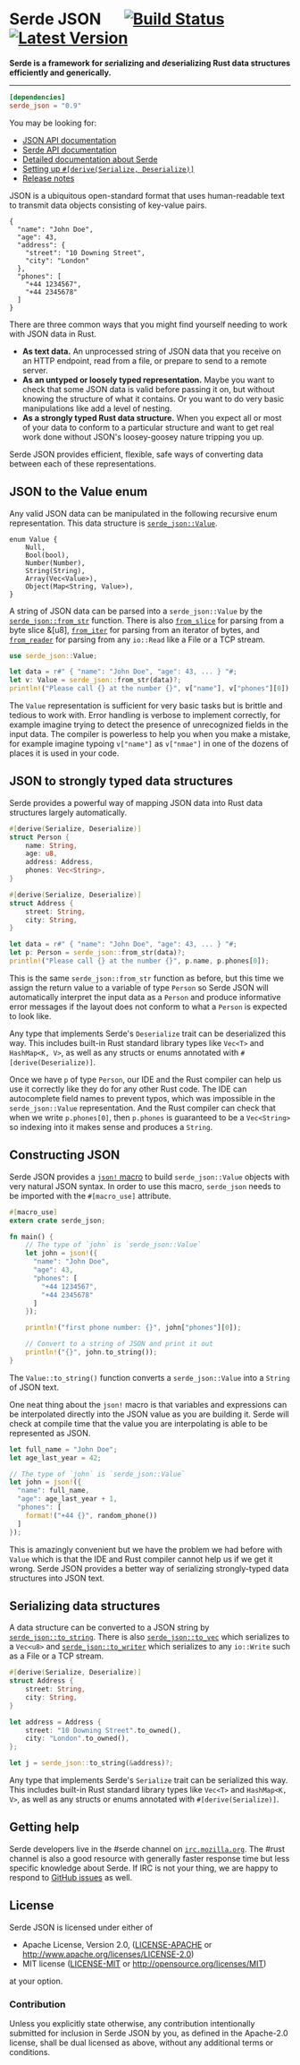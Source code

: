 # Serde JSON &emsp; [![Build Status](https://api.travis-ci.org/serde-rs/json.svg?branch=master)](https://travis-ci.org/serde-rs/json) [![Latest Version](https://img.shields.io/crates/v/serde_json.svg)](https://crates.io/crates/serde\_json)

**Serde is a framework for *ser*ializing and *de*serializing Rust data structures efficiently and generically.**

---

```toml
[dependencies]
serde_json = "0.9"
```

You may be looking for:

- [JSON API documentation](https://docs.serde.rs/serde_json/)
- [Serde API documentation](https://docs.serde.rs/serde/)
- [Detailed documentation about Serde](https://serde.rs/)
- [Setting up `#[derive(Serialize, Deserialize)]`](https://serde.rs/codegen.html)
- [Release notes](https://github.com/serde-rs/json/releases)

JSON is a ubiquitous open-standard format that uses human-readable text to
transmit data objects consisting of key-value pairs.

```json,ignore
{
  "name": "John Doe",
  "age": 43,
  "address": {
    "street": "10 Downing Street",
    "city": "London"
  },
  "phones": [
    "+44 1234567",
    "+44 2345678"
  ]
}
```

There are three common ways that you might find yourself needing to work
with JSON data in Rust.

 - **As text data.** An unprocessed string of JSON data that you receive on
   an HTTP endpoint, read from a file, or prepare to send to a remote
   server.
 - **As an untyped or loosely typed representation.** Maybe you want to
   check that some JSON data is valid before passing it on, but without
   knowing the structure of what it contains. Or you want to do very basic
   manipulations like add a level of nesting.
 - **As a strongly typed Rust data structure.** When you expect all or most
   of your data to conform to a particular structure and want to get real
   work done without JSON's loosey-goosey nature tripping you up.

Serde JSON provides efficient, flexible, safe ways of converting data
between each of these representations.

## JSON to the Value enum

Any valid JSON data can be manipulated in the following recursive enum
representation. This data structure is [`serde_json::Value`][value].

```rust,ignore
enum Value {
    Null,
    Bool(bool),
    Number(Number),
    String(String),
    Array(Vec<Value>),
    Object(Map<String, Value>),
}
```

A string of JSON data can be parsed into a `serde_json::Value` by the
[`serde_json::from_str`][from_str] function. There is also
[`from_slice`][from_slice] for parsing from a byte slice &[u8],
[`from_iter`][from_iter] for parsing from an iterator of bytes, and
[`from_reader`][from_reader] for parsing from any `io::Read` like a File or
a TCP stream.

```rust
use serde_json::Value;

let data = r#" { "name": "John Doe", "age": 43, ... } "#;
let v: Value = serde_json::from_str(data)?;
println!("Please call {} at the number {}", v["name"], v["phones"][0]);
```

The `Value` representation is sufficient for very basic tasks but is brittle
and tedious to work with. Error handling is verbose to implement correctly,
for example imagine trying to detect the presence of unrecognized fields in
the input data. The compiler is powerless to help you when you make a
mistake, for example imagine typoing `v["name"]` as `v["nmae"]` in one of
the dozens of places it is used in your code.

## JSON to strongly typed data structures

Serde provides a powerful way of mapping JSON data into Rust data structures
largely automatically.

```rust
#[derive(Serialize, Deserialize)]
struct Person {
    name: String,
    age: u8,
    address: Address,
    phones: Vec<String>,
}

#[derive(Serialize, Deserialize)]
struct Address {
    street: String,
    city: String,
}

let data = r#" { "name": "John Doe", "age": 43, ... } "#;
let p: Person = serde_json::from_str(data)?;
println!("Please call {} at the number {}", p.name, p.phones[0]);
```

This is the same `serde_json::from_str` function as before, but this time we
assign the return value to a variable of type `Person` so Serde JSON will
automatically interpret the input data as a `Person` and produce informative
error messages if the layout does not conform to what a `Person` is expected
to look like.

Any type that implements Serde's `Deserialize` trait can be deserialized
this way. This includes built-in Rust standard library types like `Vec<T>`
and `HashMap<K, V>`, as well as any structs or enums annotated with
`#[derive(Deserialize)]`.

Once we have `p` of type `Person`, our IDE and the Rust compiler can help us
use it correctly like they do for any other Rust code. The IDE can
autocomplete field names to prevent typos, which was impossible in the
`serde_json::Value` representation. And the Rust compiler can check that
when we write `p.phones[0]`, then `p.phones` is guaranteed to be a
`Vec<String>` so indexing into it makes sense and produces a `String`.

## Constructing JSON

Serde JSON provides a [`json!` macro][macro] to build `serde_json::Value`
objects with very natural JSON syntax. In order to use this macro,
`serde_json` needs to be imported with the `#[macro_use]` attribute.

```rust
#[macro_use]
extern crate serde_json;

fn main() {
    // The type of `john` is `serde_json::Value`
    let john = json!({
      "name": "John Doe",
      "age": 43,
      "phones": [
        "+44 1234567",
        "+44 2345678"
      ]
    });

    println!("first phone number: {}", john["phones"][0]);

    // Convert to a string of JSON and print it out
    println!("{}", john.to_string());
}
```

The `Value::to_string()` function converts a `serde_json::Value` into a
`String` of JSON text.

One neat thing about the `json!` macro is that variables and expressions can
be interpolated directly into the JSON value as you are building it. Serde
will check at compile time that the value you are interpolating is able to
be represented as JSON.

```rust
let full_name = "John Doe";
let age_last_year = 42;

// The type of `john` is `serde_json::Value`
let john = json!({
  "name": full_name,
  "age": age_last_year + 1,
  "phones": [
    format!("+44 {}", random_phone())
  ]
});
```

This is amazingly convenient but we have the problem we had before with
`Value` which is that the IDE and Rust compiler cannot help us if we get it
wrong. Serde JSON provides a better way of serializing strongly-typed data
structures into JSON text.

## Serializing data structures

A data structure can be converted to a JSON string by
[`serde_json::to_string`][to_string]. There is also
[`serde_json::to_vec`][to_vec] which serializes to a `Vec<u8>` and
[`serde_json::to_writer`][to_writer] which serializes to any `io::Write`
such as a File or a TCP stream.

```rust
#[derive(Serialize, Deserialize)]
struct Address {
    street: String,
    city: String,
}

let address = Address {
    street: "10 Downing Street".to_owned(),
    city: "London".to_owned(),
};

let j = serde_json::to_string(&address)?;
```

Any type that implements Serde's `Serialize` trait can be serialized this
way. This includes built-in Rust standard library types like `Vec<T>` and
`HashMap<K, V>`, as well as any structs or enums annotated with
`#[derive(Serialize)]`.

## Getting help

Serde developers live in the #serde channel on
[`irc.mozilla.org`](https://wiki.mozilla.org/IRC). The #rust channel is also a
good resource with generally faster response time but less specific knowledge
about Serde. If IRC is not your thing, we are happy to respond to [GitHub
issues](https://github.com/serde-rs/json/issues/new) as well.

## License

Serde JSON is licensed under either of

 * Apache License, Version 2.0, ([LICENSE-APACHE](LICENSE-APACHE) or
   http://www.apache.org/licenses/LICENSE-2.0)
 * MIT license ([LICENSE-MIT](LICENSE-MIT) or
   http://opensource.org/licenses/MIT)

at your option.

### Contribution

Unless you explicitly state otherwise, any contribution intentionally submitted
for inclusion in Serde JSON by you, as defined in the Apache-2.0 license, shall
be dual licensed as above, without any additional terms or conditions.

[value]: https://docs.serde.rs/serde_json/value/enum.Value.html
[from_str]: https://docs.serde.rs/serde_json/de/fn.from_str.html
[from_slice]: https://docs.serde.rs/serde_json/de/fn.from_slice.html
[from_iter]: https://docs.serde.rs/serde_json/de/fn.from_iter.html
[from_reader]: https://docs.serde.rs/serde_json/de/fn.from_reader.html
[to_string]: https://docs.serde.rs/serde_json/ser/fn.to_string.html
[to_vec]: https://docs.serde.rs/serde_json/ser/fn.to_vec.html
[to_writer]: https://docs.serde.rs/serde_json/ser/fn.to_writer.html
[macro]: https://docs.serde.rs/serde_json/macro.json.html
